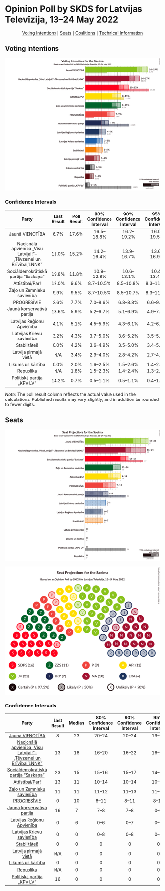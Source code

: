 # Opinion Poll by SKDS for Latvijas Televīzija, 13–24 May 2022

<p align="center"><a href="#voting-intentions">Voting Intentions</a> | <a href="#seats">Seats</a> | <a href="#coalitions">Coalitions</a> | <a href="#technical-information">Technical Information</a></p>

## Voting Intentions

![Graph with voting intentions not yet produced](2022-05-24-SKDS.png "Voting Intentions")

### Confidence Intervals

| Party | Last Result | Poll Result | 80% Confidence Interval | 90% Confidence Interval | 95% Confidence Interval | 99% Confidence Interval |
|:-----:|:-----------:|:-----------:|:-----------------------:|:-----------------------:|:-----------------------:|:-----------------------:|
| Jaunā VIENOTĪBA | 6.7% | 17.6% | 16.5–18.8% |16.2–19.2% |16.0–19.5% |15.4–20.1% |
| Nacionālā apvienība „Visu Latvijai!”–„Tēvzemei un Brīvībai/LNNK” | 11.0% | 15.2% | 14.2–16.4% |13.9–16.7% |13.6–16.9% |13.2–17.5% |
| Sociāldemokrātiskā partija “Saskaņa” | 19.8% | 11.8% | 10.9–12.8% |10.6–13.1% |10.4–13.4% |10.0–13.9% |
| Attīstībai/Par! | 12.0% | 9.6% | 8.7–10.5% |8.5–10.8% |8.3–11.0% |7.9–11.5% |
| Zaļo un Zemnieku savienība | 9.9% | 9.5% | 8.7–10.5% |8.5–10.7% |8.3–11.0% |7.9–11.4% |
| PROGRESĪVIE | 2.6% | 7.7% | 7.0–8.6% |6.8–8.8% |6.6–9.0% |6.2–9.5% |
| Jaunā konservatīvā partija | 13.6% | 5.9% | 5.2–6.7% |5.1–6.9% |4.9–7.1% |4.6–7.5% |
| Latvijas Reģionu Apvienība | 4.1% | 5.1% | 4.5–5.9% |4.3–6.1% |4.2–6.2% |3.9–6.6% |
| Latvijas Krievu savienība | 3.2% | 4.3% | 3.7–5.0% |3.6–5.2% |3.5–5.3% |3.2–5.7% |
| Stabilitātei! | 0.0% | 4.2% | 3.6–4.9% |3.5–5.0% |3.4–5.2% |3.1–5.6% |
| Latvija pirmajā vietā | N/A | 3.4% | 2.9–4.0% |2.8–4.2% |2.7–4.4% |2.5–4.7% |
| Likums un kārtība | 0.0% | 2.0% | 1.6–2.5% |1.5–2.6% |1.4–2.7% |1.3–3.0% |
| Republika | N/A | 1.8% | 1.5–2.3% |1.4–2.4% |1.3–2.5% |1.1–2.8% |
| Politiskā partija „KPV LV” | 14.2% | 0.7% | 0.5–1.1% |0.5–1.1% |0.4–1.2% |0.3–1.4% |

*Note:* The poll result column reflects the actual value used in the calculations. Published results may vary slightly, and in addition be rounded to fewer digits.

## Seats

![Graph with seats not yet produced](2022-05-24-SKDS-seats.png "Seats")

![Graph with seating plan not yet produced](2022-05-24-SKDS-seating-plan.png "Seating Plan")

### Confidence Intervals

| Party | Last Result | Median | 80% Confidence Interval | 90% Confidence Interval | 95% Confidence Interval | 99% Confidence Interval |
|:-----:|:-----------:|:------:|:-----------------------:|:-----------------------:|:-----------------------:|:-----------------------:|
| <a href="#jaunā-vienotība">Jaunā VIENOTĪBA</a> | 8 | 23 | 20–24 |20–24 |19–25 |18–27 |
| <a href="#nacionālā-apvienība-„visu-latvijai!”–„tēvzemei-un-brīvībai/lnnk”">Nacionālā apvienība „Visu Latvijai!”–„Tēvzemei un Brīvībai/LNNK”</a> | 13 | 18 | 16–20 |16–22 |16–24 |15–24 |
| <a href="#sociāldemokrātiskā-partija-“saskaņa”">Sociāldemokrātiskā partija “Saskaņa”</a> | 23 | 15 | 15–16 |15–17 |14–18 |14–18 |
| <a href="#attīstībai/par!">Attīstībai/Par!</a> | 13 | 11 | 10–14 |10–14 |10–14 |10–15 |
| <a href="#zaļo-un-zemnieku-savienība">Zaļo un Zemnieku savienība</a> | 11 | 11 | 11–12 |11–13 |11–14 |11–15 |
| <a href="#progresīvie">PROGRESĪVIE</a> | 0 | 10 | 8–11 |8–11 |8–12 |8–12 |
| <a href="#jaunā-konservatīvā-partija">Jaunā konservatīvā partija</a> | 16 | 7 | 7–8 |7–8 |0–9 |0–9 |
| <a href="#latvijas-reģionu-apvienība">Latvijas Reģionu Apvienība</a> | 0 | 6 | 0–6 |0–7 |0–7 |0–7 |
| <a href="#latvijas-krievu-savienība">Latvijas Krievu savienība</a> | 0 | 0 | 0–8 |0–8 |0–8 |0–8 |
| <a href="#stabilitātei!">Stabilitātei!</a> | 0 | 0 | 0 |0 |0 |0 |
| <a href="#latvija-pirmajā-vietā">Latvija pirmajā vietā</a> | N/A | 0 | 0 |0 |0 |0 |
| <a href="#likums-un-kārtība">Likums un kārtība</a> | 0 | 0 | 0 |0 |0 |0 |
| <a href="#republika">Republika</a> | N/A | 0 | 0 |0 |0 |0 |
| <a href="#politiskā-partija-„kpv-lv”">Politiskā partija „KPV LV”</a> | 16 | 0 | 0 |0 |0 |0 |

